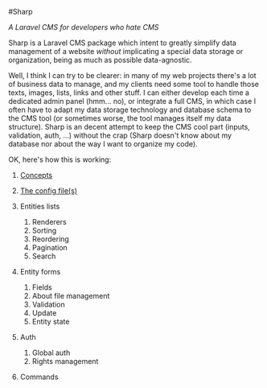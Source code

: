 #Sharp

*A Laravel CMS for developers who hate CMS*

Sharp is a Laravel CMS package which intent to greatly simplify data management of a website *without* implicating a special data storage or organization, being as much as possible data-agnostic. 

Well, I think I can try to be clearer: in many of my web projects there's a lot of business data to manage, and my clients need some tool to handle those texts, images, lists, links and other stuff. I can either develop each time a dedicated admin panel (hmm... no), or integrate a full CMS, in which case I often have to adapt my data storage technology and database schema to the CMS tool (or sometimes worse, the tool manages itself my data structure). Sharp is an decent attempt to keep the CMS cool part (inputs, validation, auth, ...) without the crap (Sharp doesn't know about my database nor about the way I want to organize my code).

OK, here's how this is working:

1. [Concepts](docs/concepts.md)

2. [The config file(s)](docs/config.md)

3. Entities lists
	1. Renderers
	2. Sorting
	3. Reordering
	4. Pagination
	5. Search

4. Entity forms
	1. Fields
	2. About file management
	3. Validation
	4. Update
	5. Entity state

5. Auth
	1. Global auth
	2. Rights management

6. Commands
